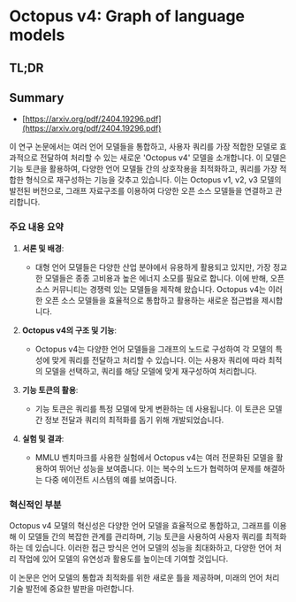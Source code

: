 # Octopus v4: Graph of language models
## TL;DR
## Summary
- [https://arxiv.org/pdf/2404.19296.pdf](https://arxiv.org/pdf/2404.19296.pdf)

이 연구 논문에서는 여러 언어 모델들을 통합하고, 사용자 쿼리를 가장 적합한 모델로 효과적으로 전달하여 처리할 수 있는 새로운 'Octopus v4' 모델을 소개합니다. 이 모델은 기능 토큰을 활용하여, 다양한 언어 모델들 간의 상호작용을 최적화하고, 쿼리를 가장 적합한 형식으로 재구성하는 기능을 갖추고 있습니다. 이는 Octopus v1, v2, v3 모델의 발전된 버전으로, 그래프 자료구조를 이용하여 다양한 오픈 소스 모델들을 연결하고 관리합니다.

### 주요 내용 요약

1. **서론 및 배경**:
   - 대형 언어 모델들은 다양한 산업 분야에서 유용하게 활용되고 있지만, 가장 정교한 모델들은 종종 고비용과 높은 에너지 소모를 필요로 합니다. 이에 반해, 오픈 소스 커뮤니티는 경쟁력 있는 모델들을 제작해 왔습니다. Octopus v4는 이러한 오픈 소스 모델들을 효율적으로 통합하고 활용하는 새로운 접근법을 제시합니다.

2. **Octopus v4의 구조 및 기능**:
   - Octopus v4는 다양한 언어 모델들을 그래프의 노드로 구성하여 각 모델의 특성에 맞게 쿼리를 전달하고 처리할 수 있습니다. 이는 사용자 쿼리에 따라 최적의 모델을 선택하고, 쿼리를 해당 모델에 맞게 재구성하여 처리합니다.

3. **기능 토큰의 활용**:
   - 기능 토큰은 쿼리를 특정 모델에 맞게 변환하는 데 사용됩니다. 이 토큰은 모델 간 정보 전달과 쿼리의 최적화를 돕기 위해 개발되었습니다.

4. **실험 및 결과**:
   - MMLU 벤치마크를 사용한 실험에서 Octopus v4는 여러 전문화된 모델을 활용하여 뛰어난 성능을 보여줍니다. 이는 복수의 노드가 협력하여 문제를 해결하는 다중 에이전트 시스템의 예를 보여줍니다.

### 혁신적인 부분
Octopus v4 모델의 혁신성은 다양한 언어 모델을 효율적으로 통합하고, 그래프를 이용해 이 모델들 간의 복잡한 관계를 관리하며, 기능 토큰을 사용하여 사용자 쿼리를 최적화하는 데 있습니다. 이러한 접근 방식은 언어 모델의 성능을 최대화하고, 다양한 언어 처리 작업에 있어 모델의 유연성과 활용도를 높이는데 기여할 것입니다.

이 논문은 언어 모델의 통합과 최적화를 위한 새로운 틀을 제공하며, 미래의 언어 처리 기술 발전에 중요한 발판을 마련합니다.